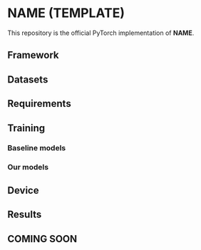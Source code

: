 # NAME (TEMPLATE)

This repository is the official PyTorch implementation of **NAME**. 

## Framework

<!-- ![AEL](assets/placeholder.png "<picture name>") -->

## Datasets 

<!-- ### CUB-200-2011

Download from [here](http://www.vision.caltech.edu/visipedia/CUB-200-2011.html).

Organize the dataset as follows:

```
- cub200
    |- train
    |   |- class0
    |   |   |- image0_1
    |   |   |- ...
    |   |- ...
    |- test
        |- class100
        |   |- image100_1
        |   |- ...
        |- ...
```

### Cars196

Download from [here](http://ai.stanford.edu/~jkrause/cars/car_dataset.html).

Organize the dataset as follows:

```
- cars196
    |- train
    |   |- class0
    |   |   |- image0_1
    |   |   |- ...
    |   |- ...
    |- test
        |- class98
        |   |- image98_1
        |   |- ...
        |- ...
``` -->

## Requirements

<!-- To install requirements:

```setup
pip install -r requirements.txt
``` -->

## Training

### Baseline models 

<!-- To train ..., run this command:

```python
# python code
``` -->

### Our models

<!-- To train ..., run this command:

```python
# python code
``` -->

## Device 

<!-- We tested our code on a linux machine with an Nvidia RTX ... GPU card. We recommend using a GPU card with a memory > ...GB. -->

## Results

<!-- The baseline models achieve the following performances:

| Model name | Recall @ 1 | Recall @ 2 | Recall @ 4 | Recall @ 8 | NMI |
| - | - | - | - | - | - |
| baseline | 67.3 | 77.7 | 85.7 | 91.4 | 68.7 |

Our models achieve the following performances:

| Model name | Recall @ 1 | Recall @ 2 | Recall @ 4 | Recall @ 8 | NMI |
| - | - | - | - | - | - |
| ours | 68.7 | 78.6 | 86.3 | 91.6 | 69.3 | -->

## COMING SOON

<!-- - [ ] todo. -->